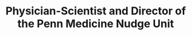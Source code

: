 ---
title: Physician-Scientist and Director of the Penn Medicine Nudge Unit
image: 
bgcolor: "#70b9eb"
txtcolor: white
subtitle:
introduction: Dr. Mitesh Patel is a leading expert on using nudges, gamification, and wearables to improve health 
introduction2: He has led more than 20 clinical trials in partnership with health systems, insurers, employers, and community organizations that tested ways to design nudges, incentives, and gamification to change clinician and patient behavior. This work includes digital health interventions using wearable devices and smartphones, and health system interventions using the electronic health record. His work has been published in leading medical journals including the New England Journal of Medicine, JAMA, Annals of Internal Medicine, and Health Affairs. His work has been featured in numerous media outlets including the New York Times, NBC Today Show, Wall Street Journal, Washington Post, Forbes, Bloomberg, Time, NPR and CNN.
mission:
  blurbs:
    - title: Penn Medicine Nudge Unit
      description: > 
        Dr. Patel is the Director of the Penn Medicine Nudge Unit, the world’s first behavioral design team embedded within a health system. He leads a behavioral design team that focuses on improving health and health care through the use of nudges, gamification, and wearables. Learn more about the Penn Medicine Nudge Unit [here](https://nudgeunit.upenn.edu).
    - title: Perelman School of Medicine
      description: >
        Ralph Muller Presidential Assistant Professor of Medicine at the Perelman School. Dr. Patel is on faculty at the Penn Medicine Center for Health Care Innovation and the Center for Health Incentives and Behavioral Economics. 
    - title: The Wharton School
      description: >
        Assistant Professor of Health Care Management at the Wharton School. He is also the Co-Director of the Wharton MBA course on e-health.
    - title: Crescenz VA Medical Center
      description: >
        Staff physician at the Crescenz VA Medical Center in Philadelphia.
timeline:
  milestones:
    - date: 2019
      icon: trophy
      iconcolor: blue
      milestone: BX Award for Outstanding Practitioner of the Year
      text: Behavioral Exchange Conference
    - date: 2019
      icon: line-chart
      iconcolor: green
      milestone: Young Physician-Scientist Award
      text: American Society for Clinical Investigation
    - date: 2018
      icon: arrow-up
      iconcolor: blue
      milestone: Alice S. Hersh Emerging Leader Award
      text: Academy Health  
    - date: 2018
      icon: comments-o
      iconcolor: green
      milestone: Outstanding Junior Investigator of the Year
      text: Society of General Internal Medicine
    - date: 2017
      icon: thumbs-o-up
      iconcolor: blue
      milestone: Paper of the Year Award
      text: American Journal of Health Promotion
    - date: 2016
      icon: universal-access
      iconcolor: green
      milestone: Clinical Scientist Development Award
      text: Doris Duke Charitable Foundation
    - date: 2016
      icon: user-md
      iconcolor: blue
      milestone: Career Development Award
      text: Veterans Affairs Health Services Research and Development
    - date: 2016
      icon: flash
      iconcolor: red
      milestone: Best Research Abstract of the Year Award in Consumer Choice and Behavioral Economics
      text: Academy Health
    - date: 2016
      icon: bell-o
      iconcolor: green
      milestone: Hamolsky Award for Best Research Abstract of the Year
      text: Society of General Internal Medicine
    - date: 2015
      icon: bell-o
      iconcolor: green
      milestone: Hamolsky Award for Best Research Abstract of the Year
      text: Society of General Internal Medicine
    - date: 2012-13
      icon: snowflake-o
      iconcolor: blue
      milestone: TEDMED Expert Panel on Faster Adoption of Best Practices
      text:
    - date: 2012-14
      icon: trophy
      iconcolor: blue
      milestone: Fellow
      text: Robert Wood Johnson Foundation Clinical Scholars Program
---